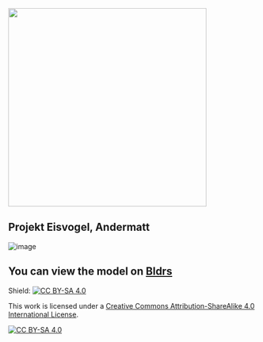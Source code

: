 <img src="https://user-images.githubusercontent.com/74647806/191553349-007cad44-5847-41bc-a9d4-16cd2bf79576.png" width="400">

## Projekt Eisvogel, Andermatt

![image](https://user-images.githubusercontent.com/74647806/191694869-5d39d4b9-0889-4da2-b367-2d14907da1d4.png)

## You can view the model on [Bldrs](https://bldrs.ai/share/v/gh/Swiss-Property-AG/Eisvogel-Public/main/EISVOGEL.ifc#i:1327324622::c:-33.94,10.51,61.33,1.99,6.72,22.07)

Shield: [![CC BY-SA 4.0][cc-by-sa-shield]][cc-by-sa]

This work is licensed under a
[Creative Commons Attribution-ShareAlike 4.0 International License][cc-by-sa].

[![CC BY-SA 4.0][cc-by-sa-image]][cc-by-sa]

[cc-by-sa]: http://creativecommons.org/licenses/by-sa/4.0/
[cc-by-sa-image]: https://licensebuttons.net/l/by-sa/4.0/88x31.png
[cc-by-sa-shield]: https://img.shields.io/badge/License-CC%20BY--SA%204.0-lightgrey.svg

